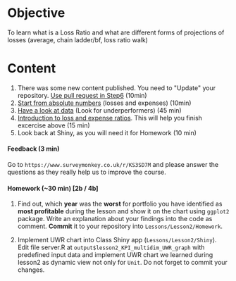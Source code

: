 # Objective
To learn what is a Loss Ratio and what are different forms of projections of losses (average, chain ladder/bf, loss ratio walk)

# Content
1) There was some new content published. You need to "Update" your repository. [Use pull request in Step6](../../Lessons/Lesson1/Exercises/Ex03_CompareForks.md#step6) (10min)
2) [Start from absolute numbers](Support/L2_losses_and_expenses.md) (losses and expenses) (10min)
3) [Have a look at data](Support/data_prep_exercise_KPI.md) (Look for underperformers) (45 min)
4) [Introduction to loss and expense ratios](Support/L2_loss_and_expense_ratios.md). This will help you finish excercise above (15 min)
5) Look back at Shiny, as you will need it for Homework (10 min)

#### Feedback (3 min)

Go to `https://www.surveymonkey.co.uk/r/KS3SD7M` and please answer the questions as they really help us to improve the course.

#### Homework (~30 min) [2b / 4b]
1) Find out, which __year__ was the __worst__ for portfolio you have identified as __most profitable__ during the lesson and show it on the chart using `ggplot2` package. Write an explanation about your findings into the code as comment. __Commit__ it to your repository into `Lessons/Lesson2/Homework`.

2) Implement UWR chart into Class Shiny app (`Lessons/Lesson2/Shiny`). 
Edit file server.R at `output$lesson2_KPI_multidim_UWR_graph` with predefined input data and implement UWR chart we learned during lesson2 as dynamic view not only for `Unit`. Do not forget to commit your changes.